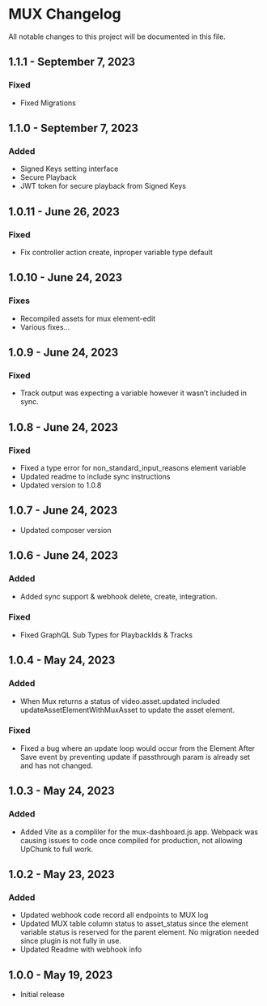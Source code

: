 # MUX Changelog

All notable changes to this project will be documented in this file.

## 1.1.1 - September 7, 2023
### Fixed
- Fixed Migrations

## 1.1.0 - September 7, 2023
### Added
- Signed Keys setting interface
- Secure Playback
- JWT token for secure playback from Signed Keys

## 1.0.11 - June 26, 2023
### Fixed
- Fix controller action create, inproper variable type default

## 1.0.10 - June 24, 2023
### Fixes
- Recompiled assets for mux element-edit
- Various fixes…

## 1.0.9 - June 24, 2023
### Fixed
- Track output was expecting a variable however it wasn’t included in sync.

## 1.0.8 - June 24, 2023
### Fixed
- Fixed a type error for non_standard_input_reasons element variable
- Updated readme to include sync instructions
- Updated version to 1.0.8

## 1.0.7 - June 24, 2023
- Updated composer version

## 1.0.6 - June 24, 2023
### Added
- Added sync support & webhook delete, create, integration.
### Fixed
- Fixed GraphQL Sub Types for PlaybackIds & Tracks

## 1.0.4 - May 24, 2023
### Added
- When Mux returns a status of video.asset.updated included updateAssetElementWithMuxAsset to update the asset element. 
### Fixed
- Fixed a bug where an update loop would occur from the Element After Save event by preventing update if passthrough param is already set and has not changed.

## 1.0.3 - May 24, 2023
### Added
- Added Vite as a compliler for the mux-dashboard.js app.  Webpack was causing issues to code once compiled for production, not allowing UpChunk to full work.

## 1.0.2 - May 23, 2023
### Added
- Updated webhook code record all endpoints to MUX log
- Updated MUX table column status to asset_status since the element variable status is reserved for the parent element. No migration needed since plugin is not fully in use.
- Updated Readme with webhook info

## 1.0.0 - May 19, 2023
- Initial release
